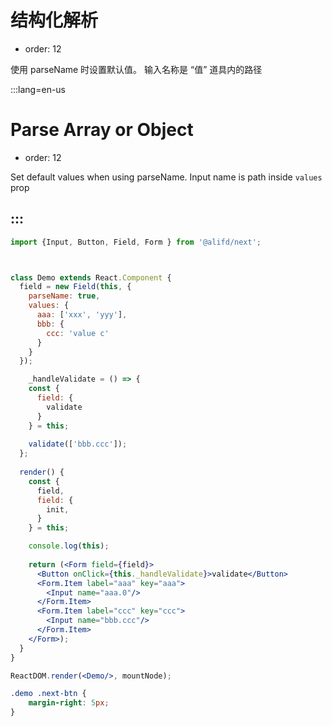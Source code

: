 # 结构化解析

- order: 12

使用 parseName 时设置默认值。
输入名称是 “值” 道具内的路径

:::lang=en-us
# Parse Array or Object

- order: 12

Set default values when using parseName. 
Input name is path inside `values` prop

:::
---

````jsx
import {Input, Button, Field, Form } from '@alifd/next';



class Demo extends React.Component {
  field = new Field(this, {
    parseName: true,
    values: {
      aaa: ['xxx', 'yyy'],
      bbb: {
        ccc: 'value c'
      }
    }
  });

	_handleValidate = () => {
    const {
      field: {
        validate
      }
    } = this;
    
    validate(['bbb.ccc']);
  };
  
  render() {
    const {
      field,
      field: {
        init,
      }
    } = this;

    console.log(this);
    
    return (<Form field={field}>
      <Button onClick={this._handleValidate}>validate</Button>
      <Form.Item label="aaa" key="aaa">
        <Input name="aaa.0"/>
      </Form.Item>
      <Form.Item label="ccc" key="ccc">
        <Input name="bbb.ccc"/>
      </Form.Item>
    </Form>);
  }
}

ReactDOM.render(<Demo/>, mountNode);
````

````css
.demo .next-btn {
    margin-right: 5px;
}
````
